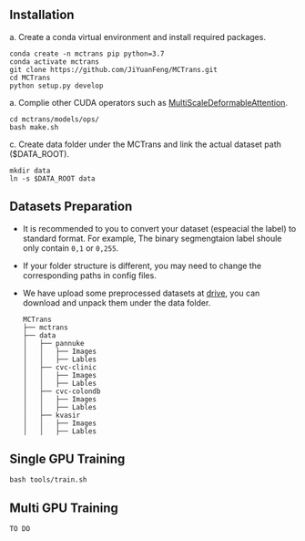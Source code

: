 ## Installation

a. Create a conda virtual environment and install required packages.

```shell
conda create -n mctrans pip python=3.7
conda activate mctrans
git clone https://github.com/JiYuanFeng/MCTrans.git
cd MCTrans
python setup.py develop
```

a. Complie other CUDA operators such as [MultiScaleDeformableAttention](https://github.com/fundamentalvision/Deformable-DETR).

```shell
cd mctrans/models/ops/
bash make.sh
```

c. Create data folder under the MCTrans and link the actual dataset path ($DATA_ROOT).

```shell
mkdir data
ln -s $DATA_ROOT data
```



## Datasets Preparation

- It is recommended to you to convert your dataset (espeacial the label) to standard format. For example, The binary segmengtaion label shoule only contain `0,1` or `0,255`. 

- If your folder structure is different, you may need to change the corresponding paths in config files.

- We have upload some preprocessed datasets at [drive](), you can download and unpack them under the data folder.

  ```none
  MCTrans
  ├── mctrans
  ├── data
  │   ├── pannuke
  │   │   ├── Images
  │   │   ├── Lables
  │   ├── cvc-clinic
  │   │   ├── Images
  │   │   ├── Lables
  │   ├── cvc-colondb
  │   │   ├── Images
  │   │   ├── Lables
  │   ├── kvasir
  │   │   ├── Images
  │   │   ├── Lables
  ```

## Single GPU Training
```shell
bash tools/train.sh
```

## Multi GPU Training

```none
TO DO
```

